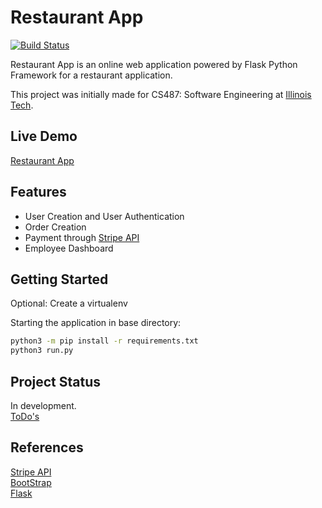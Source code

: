 # Restaurant App
[![Build Status](https://jenkins.edwin.computer/job/restaurant/badge/icon)](https://jenkins.edwin.computer/job/restaurant/)

Restaurant App is an online web application powered by Flask Python Framework for a restaurant application.

This project was initially made for CS487: Software Engineering at [Illinois Tech](https://www.iit.edu/).

## Live Demo

[Restaurant App](http://restaurant.edwin.computer/) 

## Features

- User Creation and User Authentication
- Order Creation
- Payment through [Stripe API](https://stripe.com/)
- Employee Dashboard

## Getting Started

Optional: Create a virtualenv

Starting the application in base directory:

```Bash
python3 -m pip install -r requirements.txt
python3 run.py
```

## Project Status  

In development.  
[ToDo's](TODO.md)

## References

[Stripe API](https://stripe.com/)  
[BootStrap](https://getbootstrap.com/)  
[Flask](https://flask.palletsprojects.com/en/1.1.x/)  
